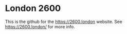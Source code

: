 London 2600
====

This is the github for the https://2600.london website. See https://2600.london/ for more info.
